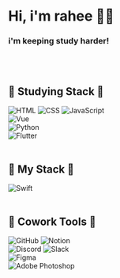 # Hi, i'm rahee 👋🏻
### i'm keeping study harder!
<br>
<br>


## 🍑 Studying Stack 🍑
![HTML](https://img.shields.io/badge/HTML5-E34F26?style=for-the-badge&logo=html5&logoColor=white) ![CSS](https://img.shields.io/badge/CSS3-1572B6?style=for-the-badge&logo=css3&logoColor=white) ![JavaScript](https://img.shields.io/badge/JavaScript-F7DF1E?style=for-the-badge&logo=JavaScript&logoColor=black)
<br>
![Vue](https://img.shields.io/badge/Vue.js-35495E?style=for-the-badge&logo=vue.js&logoColor=4FC08D) 
<br>
![Python](https://img.shields.io/badge/Python-14354C?style=for-the-badge&logo=python&logoColor=white)
<br>
![Flutter](https://img.shields.io/badge/Flutter-02569B?style=for-the-badge&logo=flutter&logoColor=white)
<br>
<br>

## 🥨 My Stack 🥨
![Swift](https://img.shields.io/badge/Swift-FA7343?style=for-the-badge&logo=swift&logoColor=white)
<br>
<br>

## 🍒 Cowork Tools 🍒
![GitHub](https://img.shields.io/badge/GitHub-100000?style=for-the-badge&logo=github&logoColor=white) ![Notion](https://img.shields.io/badge/Notion-000000?style=for-the-badge&logo=notion&logoColor=white)
<br>
![Discord](https://img.shields.io/badge/Discord-7289DA?style=for-the-badge&logo=discord&logoColor=white) ![Slack](https://img.shields.io/badge/Slack-4A154B?style=for-the-badge&logo=slack&logoColor=white)
<br>
![Figma](https://img.shields.io/badge/Figma-F24E1E?style=for-the-badge&logo=figma&logoColor=white)
<br>
![Adobe Photoshop](https://img.shields.io/badge/Adobe%20Photoshop-31A8FF?style=for-the-badge&logo=Adobe%20Photoshop&logoColor=white)
